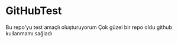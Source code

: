 # GitHubTest
Bu repo'yu test amaçlı oluşturuyorum
Çok güzel bir repo oldu github kullanmamı sağladı
